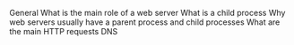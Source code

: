 General
What is the main role of a web server
What is a child process
Why web servers usually have a parent process and child processes
What are the main HTTP requests
DNS
